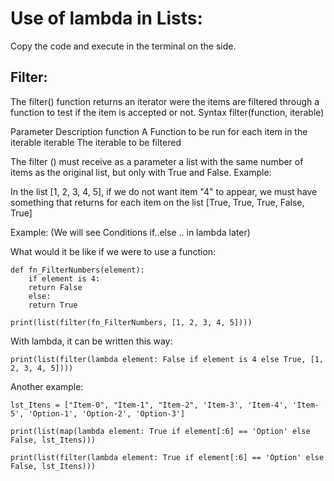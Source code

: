 # Use of lambda in Lists:

Copy the code and execute in the terminal on the side.

## Filter:

The filter() function returns an iterator were the items are filtered through a function to test if the item is accepted or not.
Syntax
    filter(function, iterable)

Parameter 	Description
function 	A Function to be run for each item in the iterable
iterable 	The iterable to be filtered


The filter () must receive as a parameter a list with the same number of items as the original list, but only with True and False.
Example:

In the list [1, 2, 3, 4, 5], if we do not want item "4" to appear, we must have something that returns for each item on the list [True, True, True, False, True]

Example: (We will see Conditions if..else .. in lambda later)

What would it be like if we were to use a function:


    def fn_FilterNumbers(element):
        if element is 4:
        return False
        else:
        return True

    print(list(filter(fn_FilterNumbers, [1, 2, 3, 4, 5])))


With lambda, it can be written this way:

    print(list(filter(lambda element: False if element is 4 else True, [1, 2, 3, 4, 5])))

Another example:

    lst_Itens = ["Item-0", "Item-1", "Item-2", 'Item-3', 'Item-4', 'Item-5', 'Option-1', 'Option-2', 'Option-3']

    print(list(map(lambda element: True if element[:6] == 'Option' else False, lst_Itens)))

    print(list(filter(lambda element: True if element[:6] == 'Option' else False, lst_Itens)))

